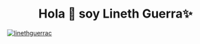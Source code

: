 <h1 align="center">Hola 👋 soy Lineth Guerra✨ </h1> 

<p align="left">
<a href="https://www.linkedin.com/in/linethguerrac/" target="blank"><img align="center" src="https://img.shields.io/badge/LinkedIn-0077B5?style=for-the-badge&logo=linkedin&logoColor=white" alt="linethguerrac"/></a>
</p>

